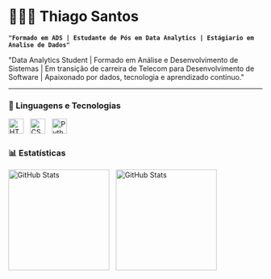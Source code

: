 # 👨🏾‍💻 Thiago Santos

**`"Formado em ADS | Estudante de Pós em Data Analytics | Estágiario em Analise de Dados"`**

"Data Analytics Student | Formado em Análise e Desenvolvimento de Sistemas | Em transição de carreira de Telecom para Desenvolvimento de Software | Apaixonado por dados, tecnologia e aprendizado contínuo."



---

### 🤖 Linguagens e Tecnologias

<img 
    align="left" 
    alt="HTML"
    title="HTML" 
    width="30px" 
    style="padding-right: 10px;" 
    src="https://cdn.jsdelivr.net/gh/devicons/devicon@latest/icons/html5/html5-original.svg" 
/>
<img 
    align="left" 
    alt="CSS" 
    title="CSS"
    width="30px" 
    style="padding-right: 10px;" 
    src="https://cdn.jsdelivr.net/gh/devicons/devicon@latest/icons/css3/css3-original.svg" 
/>

<img 
    align="left" 
    alt="Python" 
    title="Python"
    width="30px" 
    style="padding-right: 10px;" 
    src="https://cdn.jsdelivr.net/gh/devicons/devicon@latest/icons/python/python-original.svg" 
/>

<br/>
<br/>

### 📊 Estatísticas

<p>
  <img 
    align="left" 
    alt="GitHub Stats" 
    height="200" 
    style="padding-right: 10px;" 
    src="https://github-readme-stats.vercel.app/api?username=trsantos02&show_icons=true&theme=tokyonight&include_all_commits=true&locale=pt-br" 
  />

<img 
    align="left" 
    alt="GitHub Stats" 
    height="200"
    style="padding-right: 10px;"
    src="https://github-readme-stats.vercel.app/api/top-langs/?username=trsantos02&theme=tokyonight&layout=compact&custom_title=Tecnologias&langs_count=9" 
  />

</p>
